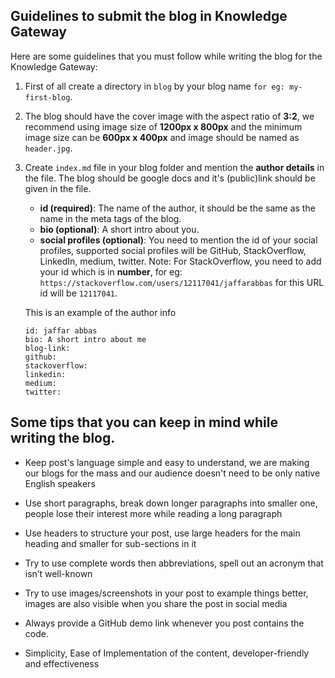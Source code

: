 ## Guidelines to submit the blog in Knowledge Gateway

Here are some guidelines that you must follow while writing the blog for the Knowledge Gateway:

1. First of all create a directory in `blog` by your blog name `for eg: my-first-blog`.

2. The blog should have the cover image with the aspect ratio of **3:2**, we recommend using image size of **1200px x 800px** and the minimum image size can be **600px x 400px** and image should be named as `header.jpg`.

3. Create `index.md` file in your blog folder and mention the **author details** in the file. The blog should be google docs and it's (public)link should be given in the file.

   - **id (required)**: The name of the author, it should be the same as the name in the meta tags of the blog.
   - **bio (optional)**: A short intro about you.
   - **social profiles (optional)**: You need to mention the id of your social profiles, supported social profiles will be GitHub, StackOverflow, LinkedIn, medium, twitter.
     Note: For StackOverflow, you need to add your id which is in **number**, for eg: `https://stackoverflow.com/users/12117041/jaffarabbas` for this URL id will be `12117041`.

   This is an example of the author info

   ```
   id: jaffar abbas
   bio: A short intro about me
   blog-link:
   github:
   stackoverflow:
   linkedin:
   medium:
   twitter:
   ```

## Some tips that you can keep in mind while writing the blog.

- Keep post's language simple and easy to understand, we are making our blogs for the mass and our audience doesn't need to be only native English speakers

- Use short paragraphs, break down longer paragraphs into smaller one, people lose their interest more while reading a long paragraph

- Use headers to structure your post, use large headers for the main heading and smaller for sub-sections in it

- Try to use complete words then abbreviations, spell out an acronym that isn’t well-known

- Try to use images/screenshots in your post to example things better, images are also visible when you share the post in social media

- Always provide a GitHub demo link whenever you post contains the code.

- Simplicity, Ease of Implementation of the content, developer-friendly and effectiveness
